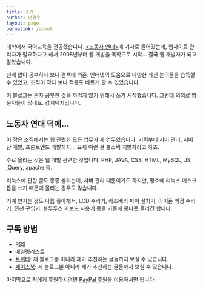 ```yaml
---
title: 소개
author: 안형우
layout: page
permalink: /about
---
```


대학에서 국어교육을 전공했습니다. [&lt;노동자 연대&gt;][1]에 기자로 들어갔는데, 웹사이트 관리자가 필요하다고 해서 2008년부터 웹 개발을 독학으로 시작... 결국 웹 개발자가 되고 말았습니다. 

선배 없이 공부하다 보니 검색에 의존. 인터넷의 도움으로 다양한 최신 논의들을 습득할 수 있었고, 조직이 작다 보니 적용도 빠르게 할 수 있었습니다.

이 블로그는 혼자 공부한 것을 까먹지 않기 위해서 쓰기 시작했습니다. 그런데 의외로 방문자들이 많네요. 감지덕지입니다.


## 노동자 연대 덕에…

이 작은 조직에서는 웹 관련한 모든 업무가 제 업무였습니다. 기획부터 서버 관리, 서버단 개발, 프론트엔드 개발까지... 요새 이런 걸 풀스택 개발자라고 하죠.

주로 올리는 것은 웹 개발 관련한 것입니다. PHP, JAVA, CSS, HTML, MySQL, JS, jQuery, apache 등.

리눅스에 관한 글도 종종 올리는데, 서버 관리 때문이기도 하지만, 평소에 리눅스 데스크톱을 쓰기 때문에 올리는 경우도 많습니다.

기계 만지는 것도 나름 좋아해서, LCD 수리기, 라즈베리 파이 설치기, 아이폰 액정 수리기, 전선 구입기, 블루투스 키보드 사용기 등을 가물에 콩나듯 올리긴 합니다.

## 구독 방법

* [RSS][3]
* [메일링리스트][4]
* [트위터][5]: 제 블로그뿐 아니라 제가 추천하는 글들까지 보실 수 있습니다.
* [페이스북][6]: 제 블로그뿐 아니라 제가 추천하는 글들까지 보실 수 있습니다.

마지막으로 저에게 후원하시려면 [PayPal 후원](/paypal-donation/)을 이용하시면 됩니다.

 [1]: http://wspaper.org
 [3]: http://feeds.feedburner.com/mytory_tc
 [4]: http://feedburner.google.com/fb/a/mailverify?uri=mytory_tc&loc=en_US
 [5]: https://twitter.com/mytory
 [6]: http://facebook.com/mytorydev
